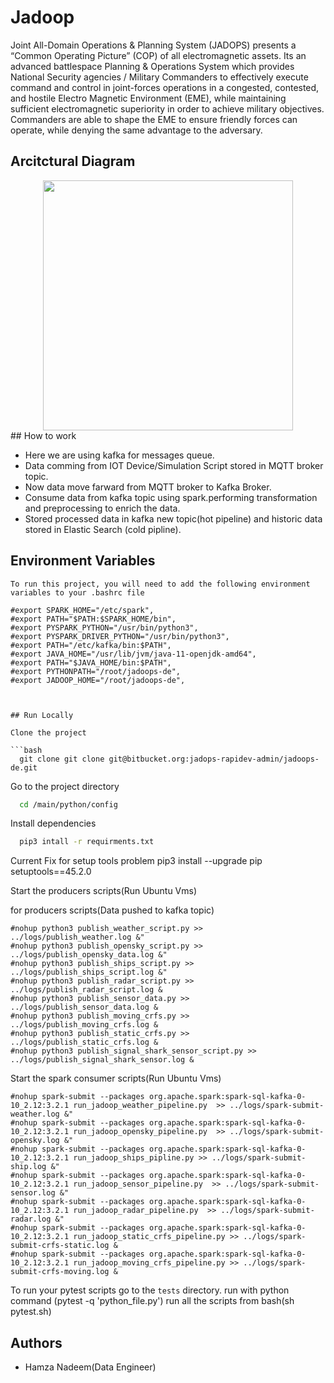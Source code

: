 
# Jadoop

Joint All-Domain Operations & Planning System (JADOPS) presents a “Common Operating Picture”
(COP) of all electromagnetic assets. Its an advanced battlespace Planning & Operations System which
provides National Security agencies / Military Commanders to effectively execute command and control
in joint-forces operations in a congested, contested, and hostile Electro Magnetic Environment (EME),
while maintaining sufficient electromagnetic superiority in order to achieve military objectives.
Commanders are able to shape the EME to ensure friendly forces can operate, while denying the same
advantage to the adversary.

## Arcitctural Diagram

<div align="center">
    <img src="//home/hamza-rnd/Desktop/screenshot.jpeg" width="400px"</img> 
</div>
## How to work

<ul>
<li>Here we are using kafka for messages queue.</li>
<li>Data comming from IOT Device/Simulation Script stored in MQTT broker topic.</li>
<li>Now data move farward from MQTT broker to Kafka Broker.</li>
<li>Consume data from kafka topic using spark.performing transformation and preprocessing to enrich the data.</li>
<li>Stored processed data in kafka new topic(hot pipeline) and historic data stored in Elastic Search (cold pipline).</li>
</ul>


## Environment Variables
```
To run this project, you will need to add the following environment variables to your .bashrc file

#export SPARK_HOME="/etc/spark",
#export PATH="$PATH:$SPARK_HOME/bin",
#export PYSPARK_PYTHON="/usr/bin/python3",
#export PYSPARK_DRIVER_PYTHON="/usr/bin/python3",
#export PATH="/etc/kafka/bin:$PATH",
#export JAVA_HOME="/usr/lib/jvm/java-11-openjdk-amd64",
#export PATH="$JAVA_HOME/bin:$PATH",
#export PYTHONPATH="/root/jadoops-de",
#export JADOOP_HOME="/root/jadoops-de",



## Run Locally

Clone the project

```bash
  git clone git clone git@bitbucket.org:jadops-rapidev-admin/jadoops-de.git
```

Go to the project directory

```bash
  cd /main/python/config
```

Install dependencies

```bash
  pip3 intall -r requirments.txt
```
Current Fix for setup tools problem
pip3 install --upgrade pip setuptools==45.2.0

Start the producers scripts(Run Ubuntu Vms)

for producers scripts(Data pushed to kafka topic)
```These scripts run from the publisher directory(main_directory/source/main/python/bin/publishers)
#nohup python3 publish_weather_script.py >> ../logs/publish_weather.log &"
#nohup python3 publish_opensky_script.py >> ../logs/publish_opensky_data.log &"
#nohup python3 publish_ships_script.py >> ../logs/publish_ships_script.log &"
#nohup python3 publish_radar_script.py >> ../logs/publish_radar_script.log &
#nohup python3 publish_sensor_data.py >> ../logs/publish_sensor_data.log &
#nohup python3 publish_moving_crfs.py >> ../logs/publish_moving_crfs.log &
#nohup python3 publish_static_crfs.py >> ../logs/publish_static_crfs.log &
#nohup python3 publish_signal_shark_sensor_script.py >> ../logs/publish_signal_shark_sensor.log &
```
Start the spark consumer scripts(Run Ubuntu Vms)
```These scripts run from the subscribers directory(main_directory/source/main/python/bin/subscribers)
#nohup spark-submit --packages org.apache.spark:spark-sql-kafka-0-10_2.12:3.2.1 run_jadoop_weather_pipeline.py  >> ../logs/spark-submit-weather.log &"
#nohup spark-submit --packages org.apache.spark:spark-sql-kafka-0-10_2.12:3.2.1 run_jadoop_opensky_pipeline.py  >> ../logs/spark-submit-opensky.log &"
#nohup spark-submit --packages org.apache.spark:spark-sql-kafka-0-10_2.12:3.2.1 run_jadoop_ships_pipline.py >> ../logs/spark-submit-ship.log &"
#nohup spark-submit --packages org.apache.spark:spark-sql-kafka-0-10_2.12:3.2.1 run_jadoop_sensor_pipeline.py  >> ../logs/spark-submit-sensor.log &"
#nohup spark-submit --packages org.apache.spark:spark-sql-kafka-0-10_2.12:3.2.1 run_jadoop_radar_pipeline.py  >> ../logs/spark-submit-radar.log &"
#nohup spark-submit --packages org.apache.spark:spark-sql-kafka-0-10_2.12:3.2.1 run_jadoop_static_crfs_pipeline.py >> ../logs/spark-submit-crfs-static.log &
#nohup spark-submit --packages org.apache.spark:spark-sql-kafka-0-10_2.12:3.2.1 run_jadoop_moving_crfs_pipeline.py >> ../logs/spark-submit-crfs-moving.log &

```
To run your pytest scripts go to the ```tests``` directory.
run with python command (pytest -q 'python_file.py')
run all the scripts from bash(sh pytest.sh)
## Authors

- Hamza Nadeem(Data Engineer)

